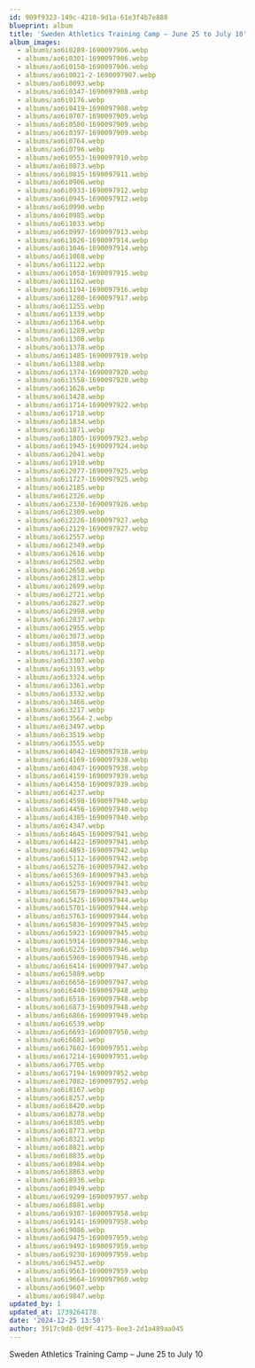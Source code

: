 ```yaml
---
id: 909f9323-149c-4210-9d1a-61e3f4b7e888
blueprint: album
title: 'Sweden Athletics Training Camp – June 25 to July 10'
album_images:
  - albums/ao6i0289-1690097906.webp
  - albums/ao6i0301-1690097906.webp
  - albums/ao6i0150-1690097906.webp
  - albums/ao6i0021-2-1690097907.webp
  - albums/ao6i0093.webp
  - albums/ao6i0347-1690097908.webp
  - albums/ao6i0176.webp
  - albums/ao6i0419-1690097908.webp
  - albums/ao6i0707-1690097909.webp
  - albums/ao6i0580-1690097909.webp
  - albums/ao6i0397-1690097909.webp
  - albums/ao6i0764.webp
  - albums/ao6i0796.webp
  - albums/ao6i0553-1690097910.webp
  - albums/ao6i0873.webp
  - albums/ao6i0815-1690097911.webp
  - albums/ao6i0906.webp
  - albums/ao6i0933-1690097912.webp
  - albums/ao6i0945-1690097912.webp
  - albums/ao6i0990.webp
  - albums/ao6i0985.webp
  - albums/ao6i1033.webp
  - albums/ao6i0997-1690097913.webp
  - albums/ao6i1026-1690097914.webp
  - albums/ao6i1046-1690097914.webp
  - albums/ao6i1068.webp
  - albums/ao6i1122.webp
  - albums/ao6i1058-1690097915.webp
  - albums/ao6i1162.webp
  - albums/ao6i1194-1690097916.webp
  - albums/ao6i1280-1690097917.webp
  - albums/ao6i1255.webp
  - albums/ao6i1339.webp
  - albums/ao6i1364.webp
  - albums/ao6i1289.webp
  - albums/ao6i1306.webp
  - albums/ao6i1378.webp
  - albums/ao6i1485-1690097919.webp
  - albums/ao6i1388.webp
  - albums/ao6i1374-1690097920.webp
  - albums/ao6i1558-1690097920.webp
  - albums/ao6i1626.webp
  - albums/ao6i1428.webp
  - albums/ao6i1714-1690097922.webp
  - albums/ao6i1718.webp
  - albums/ao6i1834.webp
  - albums/ao6i1871.webp
  - albums/ao6i1805-1690097923.webp
  - albums/ao6i1945-1690097924.webp
  - albums/ao6i2041.webp
  - albums/ao6i1910.webp
  - albums/ao6i2077-1690097925.webp
  - albums/ao6i1727-1690097925.webp
  - albums/ao6i2185.webp
  - albums/ao6i2326.webp
  - albums/ao6i2330-1690097926.webp
  - albums/ao6i2309.webp
  - albums/ao6i2226-1690097927.webp
  - albums/ao6i2129-1690097927.webp
  - albums/ao6i2557.webp
  - albums/ao6i2349.webp
  - albums/ao6i2616.webp
  - albums/ao6i2502.webp
  - albums/ao6i2658.webp
  - albums/ao6i2812.webp
  - albums/ao6i2699.webp
  - albums/ao6i2721.webp
  - albums/ao6i2827.webp
  - albums/ao6i2998.webp
  - albums/ao6i2837.webp
  - albums/ao6i2955.webp
  - albums/ao6i3073.webp
  - albums/ao6i3058.webp
  - albums/ao6i3171.webp
  - albums/ao6i3307.webp
  - albums/ao6i3193.webp
  - albums/ao6i3324.webp
  - albums/ao6i3361.webp
  - albums/ao6i3332.webp
  - albums/ao6i3466.webp
  - albums/ao6i3217.webp
  - albums/ao6i3564-2.webp
  - albums/ao6i3497.webp
  - albums/ao6i3519.webp
  - albums/ao6i3555.webp
  - albums/ao6i4042-1690097938.webp
  - albums/ao6i4169-1690097938.webp
  - albums/ao6i4047-1690097938.webp
  - albums/ao6i4159-1690097939.webp
  - albums/ao6i4358-1690097939.webp
  - albums/ao6i4237.webp
  - albums/ao6i4598-1690097940.webp
  - albums/ao6i4456-1690097940.webp
  - albums/ao6i4385-1690097940.webp
  - albums/ao6i4347.webp
  - albums/ao6i4645-1690097941.webp
  - albums/ao6i4422-1690097941.webp
  - albums/ao6i4893-1690097942.webp
  - albums/ao6i5112-1690097942.webp
  - albums/ao6i5276-1690097942.webp
  - albums/ao6i5369-1690097943.webp
  - albums/ao6i5253-1690097943.webp
  - albums/ao6i5679-1690097943.webp
  - albums/ao6i5425-1690097944.webp
  - albums/ao6i5701-1690097944.webp
  - albums/ao6i5763-1690097944.webp
  - albums/ao6i5836-1690097945.webp
  - albums/ao6i5923-1690097945.webp
  - albums/ao6i5914-1690097946.webp
  - albums/ao6i6225-1690097946.webp
  - albums/ao6i5969-1690097946.webp
  - albums/ao6i6414-1690097947.webp
  - albums/ao6i5889.webp
  - albums/ao6i6656-1690097947.webp
  - albums/ao6i6440-1690097948.webp
  - albums/ao6i6516-1690097948.webp
  - albums/ao6i6873-1690097948.webp
  - albums/ao6i6866-1690097949.webp
  - albums/ao6i6539.webp
  - albums/ao6i6693-1690097950.webp
  - albums/ao6i6681.webp
  - albums/ao6i7602-1690097951.webp
  - albums/ao6i7214-1690097951.webp
  - albums/ao6i7705.webp
  - albums/ao6i7194-1690097952.webp
  - albums/ao6i7082-1690097952.webp
  - albums/ao6i8167.webp
  - albums/ao6i8257.webp
  - albums/ao6i8420.webp
  - albums/ao6i8278.webp
  - albums/ao6i8305.webp
  - albums/ao6i8773.webp
  - albums/ao6i8321.webp
  - albums/ao6i8821.webp
  - albums/ao6i8835.webp
  - albums/ao6i8984.webp
  - albums/ao6i8863.webp
  - albums/ao6i8936.webp
  - albums/ao6i8949.webp
  - albums/ao6i9299-1690097957.webp
  - albums/ao6i8881.webp
  - albums/ao6i9307-1690097958.webp
  - albums/ao6i9141-1690097958.webp
  - albums/ao6i9086.webp
  - albums/ao6i9475-1690097959.webp
  - albums/ao6i9492-1690097959.webp
  - albums/ao6i9230-1690097959.webp
  - albums/ao6i9452.webp
  - albums/ao6i9563-1690097959.webp
  - albums/ao6i9664-1690097960.webp
  - albums/ao6i9607.webp
  - albums/ao6i9847.webp
updated_by: 1
updated_at: 1739264178
date: '2024-12-25 13:50'
author: 3917c9d8-0d9f-4175-8ee3-2d1a489aa045
---
```

Sweden Athletics Training Camp – June 25 to July 10